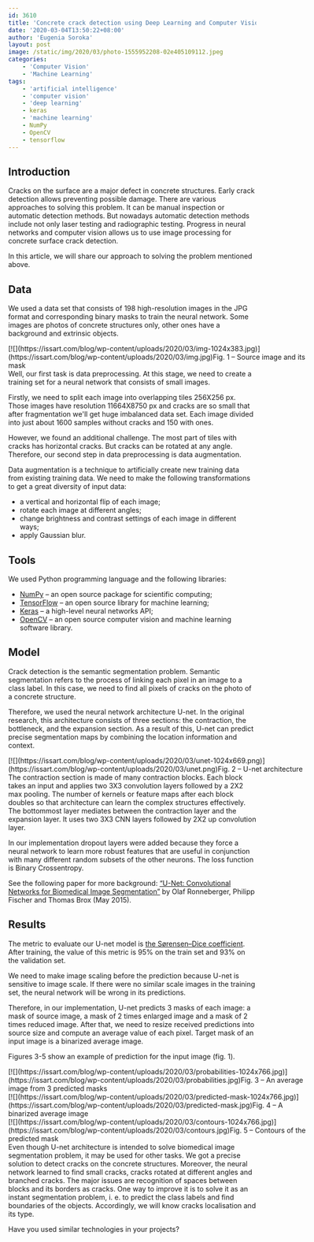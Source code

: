 ```yaml
---
id: 3610
title: 'Concrete crack detection using Deep Learning and Computer Vision'
date: '2020-03-04T13:50:22+08:00'
author: 'Eugenia Soroka'
layout: post
image: /static/img/2020/03/photo-1555952208-02e405109112.jpeg
categories:
    - 'Computer Vision'
    - 'Machine Learning'
tags:
    - 'artificial intelligence'
    - 'computer vision'
    - 'deep learning'
    - keras
    - 'machine learning'
    - NumPy
    - OpenCV
    - tensorflow
---
```


## Introduction

Cracks on the surface are a major defect in concrete structures. Early crack detection allows preventing possible damage. There are various approaches to solving this problem. It can be manual inspection or automatic detection methods. But nowadays automatic detection methods include not only laser testing and radiographic testing. Progress in neural networks and computer vision allows us to use image processing for concrete surface crack detection. 

In this article, we will share our approach to solving the problem mentioned above.

## Data

We used a data set that consists of 198 high-resolution images in the JPG format and corresponding binary masks to train the neural network. Some images are photos of concrete structures only, other ones have a background and extrinsic objects. 

<div class="wp-caption alignnone" id="attachment_3619" style="width: 612px">[![](https://issart.com/blog/wp-content/uploads/2020/03/img-1024x383.jpg)](https://issart.com/blog/wp-content/uploads/2020/03/img.jpg)Fig. 1 – Source image and its mask

</div>Well, our first task is data preprocessing. At this stage, we need to create a training set for a neural network that consists of small images. 

Firstly, we need to split each image into overlapping tiles 256X256 px. Those images have resolution 11664X8750 px and cracks are so small that after fragmentation we'll get huge imbalanced data set. Each image divided into just about 1600 samples without cracks and 150 with ones.

However, we found an additional challenge. The most part of tiles with cracks has horizontal cracks. But cracks can be rotated at any angle. Therefore, our second step in data preprocessing is data augmentation.

Data augmentation is a technique to artificially create new training data from existing training data. We need to make the following transformations to get a great diversity of input data:

- a vertical and horizontal flip of each image;
- rotate each image at different angles;
- change brightness and contrast settings of each image in different ways;
- apply Gaussian blur.

## Tools

We used Python programming language and the following libraries:

- [NumPy](https://numpy.org/) – an open source package for scientific computing;
- [TensorFlow](https://www.tensorflow.org/) – an open source library for machine learning;
- [Keras](https://keras.io/) – a high-level neural networks API;
- [OpenCV](https://opencv.org/) – an open source computer vision and machine learning software library.

## Model

Crack detection is the semantic segmentation problem. Semantic segmentation refers to the process of linking each pixel in an image to a class label. In this case, we need to find all pixels of cracks on the photo of a concrete structure. 

Therefore, we used the neural network architecture U-net. In the original research, this architecture consists of three sections: the contraction, the bottleneck, and the expansion section. As a result of this, U-net can predict precise segmentation maps by combining the location information and context.

<div class="wp-caption alignnone" id="attachment_3613" style="width: 612px">[![](https://issart.com/blog/wp-content/uploads/2020/03/unet-1024x669.png)](https://issart.com/blog/wp-content/uploads/2020/03/unet.png)Fig. 2 – U-net architecture

</div>The contraction section is made of many contraction blocks. Each block takes an input and applies two 3X3 convolution layers followed by a 2X2 max pooling. The number of kernels or feature maps after each block doubles so that architecture can learn the complex structures effectively. The bottommost layer mediates between the contraction layer and the expansion layer. It uses two 3X3 CNN layers followed by 2X2 up convolution layer.

In our implementation dropout layers were added because they force a neural network to learn more robust features that are useful in conjunction with many different random subsets of the other neurons. The loss function is Binary Crossentropy.

See the following paper for more background: [“U-Net: Convolutional Networks for Biomedical Image Segmentation”](https://arxiv.org/abs/1505.04597) by Olaf Ronneberger, Philipp Fischer and Thomas Brox (May 2015). 

## Results

The metric to evaluate our U-net model is [the Sørensen–Dice coefficient](https://en.wikipedia.org/wiki/S%C3%B8rensen%E2%80%93Dice_coefficient). After training, the value of this metric is 95% on the train set and 93% on the validation set.

We need to make image scaling before the prediction because U-net is sensitive to image scale. If there were no similar scale images in the training set, the neural network will be wrong in its predictions. 

Therefore, in our implementation, U-net predicts 3 masks of each image: a mask of source image, a mask of 2 times enlarged image and a mask of 2 times reduced image. After that, we need to resize received predictions into source size and compute an average value of each pixel. Target mask of an input image is a binarized average image.

Figures 3-5 show an example of prediction for the input image (fig. 1).

<div class="wp-caption alignnone" id="attachment_3614" style="width: 612px">[![](https://issart.com/blog/wp-content/uploads/2020/03/probabilities-1024x766.jpg)](https://issart.com/blog/wp-content/uploads/2020/03/probabilities.jpg)Fig. 3 – An average image from 3 predicted masks

</div><div class="wp-caption alignnone" id="attachment_3615" style="width: 612px">[![](https://issart.com/blog/wp-content/uploads/2020/03/predicted-mask-1024x766.jpg)](https://issart.com/blog/wp-content/uploads/2020/03/predicted-mask.jpg)Fig. 4 – A binarized average image

</div><div class="wp-caption alignnone" id="attachment_3616" style="width: 612px">[![](https://issart.com/blog/wp-content/uploads/2020/03/contours-1024x766.jpg)](https://issart.com/blog/wp-content/uploads/2020/03/contours.jpg)Fig. 5 – Contours of the predicted mask

</div>Even though U-net architecture is intended to solve biomedical image segmentation problem, it may be used for other tasks. We got a precise solution to detect cracks on the concrete structures. Moreover, the neural network learned to find small cracks, cracks rotated at different angles and branched cracks. The major issues are recognition of spaces between blocks and its borders as cracks. One way to improve it is to solve it as an instant segmentation problem, i. e. to predict the class labels and find boundaries of the objects. Accordingly, we will know cracks localisation and its type.

Have you used similar technologies in your projects?